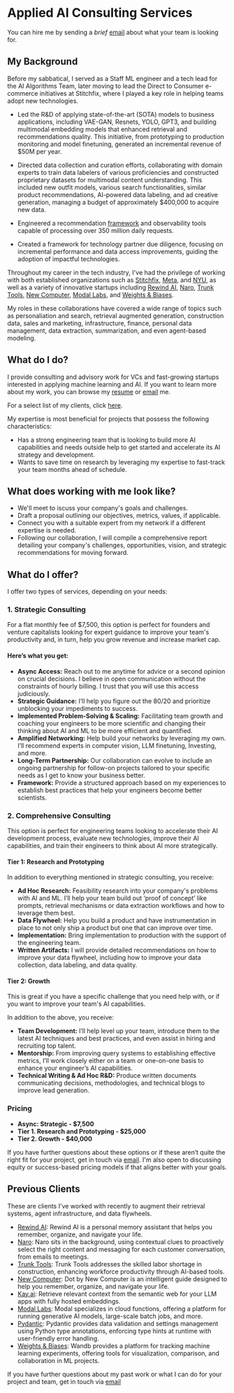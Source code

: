 # Applied AI Consulting Services 

You can hire me by sending a _brief_ [email](mailto:jason+hire@jxnl.co) about what your team is looking for.

## My Background

Before my sabbatical, I served as a Staff ML engineer and a tech lead for the AI Algorithms Team, later moving to lead the Direct to Consumer e-commerce initiatives at Stitchfix, where I played a key role in helping teams adopt new technologies.

- Led the R&D of applying state-of-the-art (SOTA) models to business applications, including VAE-GAN, Resnets, YOLO, GPT3, and building multimodal embedding models that enhanced retrieval and recommendations quality. This initiative, from prototyping to production monitoring and model finetuning, generated an incremental revenue of $50M per year.

- Directed data collection and curation efforts, collaborating with domain experts to train data labelers of various proficiencies and constructed proprietary datasets for multimodal content understanding. This included new outfit models, various search functionalities, similar product recommendations, AI-powered data labeling, and ad creative generation, managing a budget of approximately $400,000 to acquire new data.

- Engineered a recommendation [framework](./writing/posts/recsys-frameworks.md) and observability tools capable of processing over 350 million daily requests.

- Created a framework for technology partner due diligence, focusing on incremental performance and data access improvements, guiding the adoption of impactful technologies.

Throughout my career in the tech industry, I've had the privilege of working with both established organizations such as [Stitchfix](https://www.stitchfix.com/), [Meta](https://about.fb.com/), and [NYU](https://www.nyu.edu/), as well as a variety of innovative startups including [Rewind AI](https://rewind.ai/), [Naro](https://narohq.com/), [Trunk Tools](https://trunktools.com/), [New Computer](https://newcomputer.io/), [Modal Labs](https://modal.com/), and [Weights & Biases](https://wandb.ai/).

My roles in these collaborations have covered a wide range of topics such as personaliation and search, retrieval augmented generation, construction data, sales and marketing, infrastructure, finance, personal data management, data extraction, summarization, and even agent-based modeling.

## What do I do?

I provide consulting and advisory work for VCs and fast-growing startups interested in applying machine learning and AI. If you want to learn more about my work, you can browse my [resume](https://jxnl.co/) or [email](mailto:jason+hire@jxnl.co) me.

For a select list of my clients, click [here](#previous-clients). 

My expertise is most beneficial for projects that possess the following characteristics:

- Has a strong engineering team that is looking to build more AI capabilities and needs outside help to get started and accelerate its AI strategy and development.
- Wants to save time on research by leveraging my expertise to fast-track your team months ahead of schedule.

## What does working with me look like?

- We'll meet to iscuss your company's goals and challenges.
- Draft a proposal outlining our objectives, metrics, values, if applicable.
- Connect you with a suitable expert from my network if a different expertise is needed.
- Following our collaboration, I will compile a comprehensive report detailing your company's challenges, opportunities, vision, and strategic recommendations for moving forward.

## What do I offer?

I offer two types of services, depending on your needs:

### 1. Strategic Consulting 

For a flat monthly fee of $7,500, this option is perfect for founders and venture capitalists looking for expert guidance to improve your team's productivity and, in turn, help you grow revenue and increase market cap.

#### Here’s what you get:

- **Async Access:** Reach out to me anytime for advice or a second opinion on crucial decisions. I believe in open communication without the constraints of hourly billing. I trust that you will use this access judiciously.
- **Strategic Guidance:** I’ll help you figure out the 80/20 and prioritize unblocking your impediments to success.
- **Implemented Problem-Solving & Scaling:** Facilitating team growth and coaching your engineers to be more scientific and changing their thinking about AI and ML to be more efficient and quantified.
- **Amplified Networking:** Help build your networks by leveraging my own. I’ll recommend experts in computer vision, LLM finetuning, Investing, and more.
- **Long-Term Partnership:** Our collaboration can evolve to include an ongoing partnership for follow-on projects tailored to your specific needs as I get to know your business better.
- **Framework:** Provide a structured approach based on my experiences to establish best practices that help your engineers become better scientists.

### 2. Comprehensive Consulting

This option is perfect for engineering teams looking to accelerate their AI development process, evaluate new technologies, improve their AI capabilities, and train their engineers to think about AI more strategically.

#### Tier 1: Research and Prototyping

In addition to everything mentioned in strategic consulting, you receive:

- **Ad Hoc Research:** Feasibility research into your company's problems with AI and ML. I’ll help your team build out ‘proof of concept’ like prompts, retrieval mechanisms or data extraction workflows and how to leverage them best.
- **Data Flywheel:** Help you build a product and have instrumentation in place to not only ship a product but one that can improve over time.
- **Implementation:** Bring implementation to production with the support of the engineering team.
- **Written Artifacts:** I will provide detailed recommendations on how to improve your data flywheel, including how to improve your data collection, data labeling, and data quality.

#### Tier 2: Growth

This is great if you have a specific challenge that you need help with, or if you want to improve your team's AI capabilities.

In addition to the above, you receive:

- **Team Development:** I’ll help level up your team, introduce them to the latest AI techniques and best practices, and even assist in hiring and recruiting top talent.
- **Mentorship:** From improving query systems to establishing effective metrics, I’ll work closely either on a team or one-on-one basis to enhance your engineer’s AI capabilities.
- **Technical Writing & Ad Hoc R&D:** Produce written documents communicating decisions, methodologies, and technical blogs to improve lead generation.

### Pricing

- **Async: Strategic - $7,500**
- **Tier 1. Research and Prototyping - $25,000**
- **Tier 2. Growth - $40,000**

If you have further questions about these options or if these aren’t quite the right fit for your project, get in touch via [email](mailto:jason+hire@jxnl.co). I'm also open to discussing equity or success-based pricing models if that aligns better with your goals.

## Previous Clients

These are clients I've worked with recently to augment their retrieval systems, agent infrastructure, and data flywheels.

- [Rewind AI](http://rewind.ai/): Rewind AI is a personal memory assistant that helps you remember, organize, and navigate your life.
- [Naro](http://narohq.com/): Naro sits in the background, using contextual clues to proactively select the right content and messaging for each customer conversation, from emails to meetings.
- [Trunk Tools](https://trunktools.com/): Trunk Tools addresses the skilled labor shortage in construction, enhancing workforce productivity through AI-based tools.
- [New Computer](http://new.computer/): Dot by New Computer is an intelligent guide designed to help you remember, organize, and navigate your life.
- [Kay.ai](http://kay.ai/): Retrieve relevant context from the semantic web for your LLM apps with fully hosted embeddings.
- [Modal Labs](https://modal.com/): Modal specializes in cloud functions, offering a platform for running generative AI models, large-scale batch jobs, and more.
- [Pydantic](http://pydantic.dev/): Pydantic provides data validation and settings management using Python type annotations, enforcing type hints at runtime with user-friendly error handling.
- [Weights & Biases](https://wandb.ai/): Wandb provides a platform for tracking machine learning experiments, offering tools for visualization, comparison, and collaboration in ML projects.

If you have further questions about my past work or what I can do for your project and team, get in touch via [email](mailto:jason+hire@jxnl.co)
